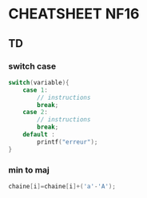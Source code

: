 # CHEATSHEET NF16

## TD

### switch case
```c
switch(variable){
    case 1:
        // instructions
        break;
    case 2:
        // instructions
        break;
    default :
        printf("erreur");
}
```

### min to maj
```c
chaine[i]=chaine[i]+('a'-'A');
```